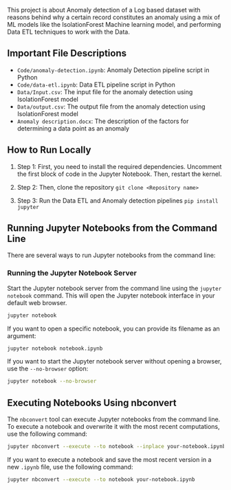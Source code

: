 This project is about Anomaly detection of a Log based dataset with reasons behind why a certain record constitutes an anomaly using a mix of ML models like the IsolationForest Machine learning model, and performing Data ETL techniques to work with the Data.

## Important File Descriptions

* `Code/anomaly-detection.ipynb`: Anomaly Detection pipeline script in Python
* `Code/data-etl.ipynb`: Data ETL pipeline script in Python
* `Data/Input.csv`: The input file for the anomaly detection using IsolationForest model
* `Data/output.csv`: The output file from the anomaly detection using IsolationForest model
* `Anomaly description.docx`: The description of the factors for determining a data point as an anomaly

## How to Run Locally

1. Step 1: First, you need to install the required dependencies. Uncomment the first block of code in the Jupyter Notebook. Then, restart the kernel.

2. Step 2: Then, clone the repository
`git clone <Repository name>`

3. Step 3: Run the Data ETL and Anomaly detection pipelines
`pip install jupyter`

## Running Jupyter Notebooks from the Command Line

There are several ways to run Jupyter notebooks from the command line:

### Running the Jupyter Notebook Server

Start the Jupyter notebook server from the command line using the `jupyter notebook` command. This will open the Jupyter notebook interface in your default web browser.

```bash
jupyter notebook
```

If you want to open a specific notebook, you can provide its filename as an argument:

```bash
jupyter notebook notebook.ipynb
```

If you want to start the Jupyter notebook server without opening a browser, use the `--no-browser` option:

```bash
jupyter notebook --no-browser
```

## Executing Notebooks Using nbconvert

The `nbconvert` tool can execute Jupyter notebooks from the command line. To execute a notebook and overwrite it with the most recent computations, use the following command:

```bash
jupyter nbconvert --execute --to notebook --inplace your-notebook.ipynb
```

If you want to execute a notebook and save the most recent version in a new `.ipynb` file, use the following command:

```bash
jupyter nbconvert --execute --to notebook your-notebook.ipynb
```

